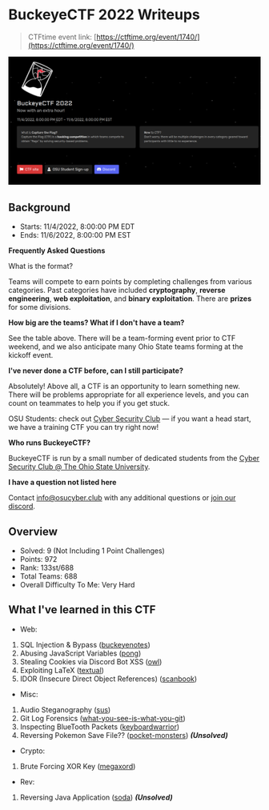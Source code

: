 # BuckeyeCTF 2022 Writeups

> CTFtime event link: [https://ctftime.org/event/1740/](https://ctftime.org/event/1740/)

![](https://github.com/siunam321/CTF-Writeups/blob/main/BuckeyeCTF-2022/images/banner.png)

## Background

- Starts: 11/4/2022, 8:00:00 PM EDT
- Ends: 11/6/2022, 8:00:00 PM EST

**Frequently Asked Questions**

What is the format?

Teams will compete to earn points by completing challenges from various categories. Past categories have included **cryptography**, **reverse engineering**, **web exploitation**, and **binary exploitation**. There are **prizes** for some divisions.

**How big are the teams? What if I don't have a team?**

See the table above. There will be a team-forming event prior to CTF weekend, and we also anticipate many Ohio State teams forming at the kickoff event.

**I've never done a CTF before, can I still participate?**

Absolutely! Above all, a CTF is an opportunity to learn something new. There will be problems appropriate for all experience levels, and you can count on teammates to help you if you get stuck.

OSU Students: check out [Cyber Security Club](https://osucyber.club) — if you want a head start, we have a training CTF you can try right now!

**Who runs BuckeyeCTF?**

BuckeyeCTF is run by a small number of dedicated students from the [Cyber Security Club @ The Ohio State University](https://osucyber.club).

**I have a question not listed here**

Contact [info@osucyber.club](mailto:info@osucyber.club) with any additional questions or [join our discord](https://discord.gg/WyUcFqrDjP).

## Overview

- Solved: 9 (Not Including 1 Point Challenges)
- Points: 972
- Rank: 133st/688
- Total Teams: 688
- Overall Difficulty To Me: Very Hard

## What I've learned in this CTF

- Web:
1. SQL Injection & Bypass ([buckeyenotes](https://github.com/siunam321/CTF-Writeups/blob/main/BuckeyeCTF-2022/Web/buckeyenotes/README.md))
2. Abusing JavaScript Variables ([pong](https://github.com/siunam321/CTF-Writeups/blob/main/BuckeyeCTF-2022/Web/pong/README.md))
3. Stealing Cookies via Discord Bot XSS ([owl](https://github.com/siunam321/CTF-Writeups/blob/main/BuckeyeCTF-2022/Web/owl/README.md))
4. Exploiting LaTeX ([textual](https://github.com/siunam321/CTF-Writeups/blob/main/BuckeyeCTF-2022/Web/textual/README.md))
5. IDOR (Insecure Direct Object References) ([scanbook](https://github.com/siunam321/CTF-Writeups/blob/main/BuckeyeCTF-2022/Web/scanbook/README.md))

- Misc:
1. Audio Steganography ([sus](https://github.com/siunam321/CTF-Writeups/blob/main/BuckeyeCTF-2022/Misc/sus/README.md))
2. Git Log Forensics ([what-you-see-is-what-you-git](https://github.com/siunam321/CTF-Writeups/blob/main/BuckeyeCTF-2022/Misc/what-you-see-is-what-you-git/README.md))
3. Inspecting BlueTooth Packets ([keyboardwarrior](https://github.com/siunam321/CTF-Writeups/blob/main/BuckeyeCTF-2022/Misc/keyboardwarrior/README.md))
4. Reversing Pokemon Save File?? ([pocket-monsters](https://github.com/siunam321/CTF-Writeups/blob/main/BuckeyeCTF-2022/Misc/pocket-monsters/README.md)) ***(Unsolved)***

- Crypto:
1. Brute Forcing XOR Key ([megaxord](https://github.com/siunam321/CTF-Writeups/blob/main/BuckeyeCTF-2022/Crypto/megaxord/README.md))

- Rev:
1. Reversing Java Application ([soda](https://github.com/siunam321/CTF-Writeups/blob/main/BuckeyeCTF-2022/Rev/soda/README.md)) ***(Unsolved)***